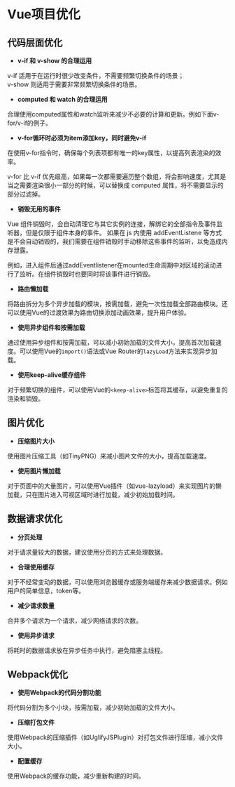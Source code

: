 # Vue项目优化

## 代码层面优化

- **v-if 和 v-show 的合理运用**

v-if 适用于在运行时很少改变条件，不需要频繁切换条件的场景；<br>
v-show 则适用于需要非常频繁切换条件的场景。


- **computed 和 watch 的合理运用**

合理使用computed属性和watch监听来减少不必要的计算和更新。例如下面v-for/v-if的例子。

- **v-for循环时必须为item添加key，同时避免v-if**

在使用v-for指令时，确保每个列表项都有唯一的key属性，以提高列表渲染的效率。

v-for 比 v-if 优先级高，如果每一次都需要遍历整个数组，将会影响速度，尤其是当之需要渲染很小一部分的时候，可以替换成 computed 属性，将不需要显示的部分过滤掉。

- **销毁无用的事件**

Vue 组件销毁时，会自动清理它与其它实例的连接，解绑它的全部指令及事件监听器，但是仅限于组件本身的事件。 如果在 js 内使用 addEventListene 等方式是不会自动销毁的，我们需要在组件销毁时手动移除这些事件的监听，以免造成内存泄露。

例如，进入组件后通过addEventlistener在mounted生命周期中对区域的滚动进行了监听。在组件销毁时也要同时将该事件进行销毁。

- **路由懒加载**

将路由拆分为多个异步加载的模块，按需加载，避免一次性加载全部路由模块。还可以使用Vue的过渡效果为路由切换添加动画效果，提升用户体验。

- **使用异步组件和按需加载**

通过使用异步组件和按需加载，可以减小初始加载的文件大小，提高首次加载速度。可以使用Vue的`import()`语法或Vue Router的`lazyLoad`方法来实现异步加载。

- **使用keep-alive缓存组件**

对于频繁切换的组件，可以使用Vue的`<keep-alive>`标签将其缓存，以避免重复的渲染和销毁。


## 图片优化

- **压缩图片大小**

使用图片压缩工具（如TinyPNG）来减小图片文件的大小，提高加载速度。
- **使用图片懒加载**

对于页面中的大量图片，可以使用Vue插件（如vue-lazyload）来实现图片的懒加载，只在图片进入可视区域时进行加载，减少初始加载时间。

## 数据请求优化

- **分页处理**

对于请求量较大的数据，建议使用分页的方式来处理数据。

- **合理使用缓存** 

对于不经常变动的数据，可以使用浏览器缓存或服务端缓存来减少数据请求。例如用户的简单信息，token等。
- **减少请求数量** 

合并多个请求为一个请求，减少网络请求的次数。
- **使用异步请求** 

将耗时的数据请求放在异步任务中执行，避免阻塞主线程。

## Webpack优化

- **使用Webpack的代码分割功能**

将代码分割为多个小块，按需加载，减少初始加载的文件大小。
- **压缩打包文件**

使用Webpack的压缩插件（如UglifyJSPlugin）对打包文件进行压缩，减小文件大小。
- **配置缓存**

使用Webpack的缓存功能，减少重新构建的时间。